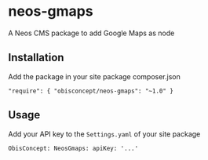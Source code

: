 # neos-gmaps
A Neos CMS package to add Google Maps as node

## Installation
Add the package in your site package composer.json

`"require": {
     "obisconcept/neos-gmaps": "~1.0"
 }`

## Usage

Add your API key to the `Settings.yaml` of your site package

`ObisConcept:
  NeosGmaps:
    apiKey: '...'`